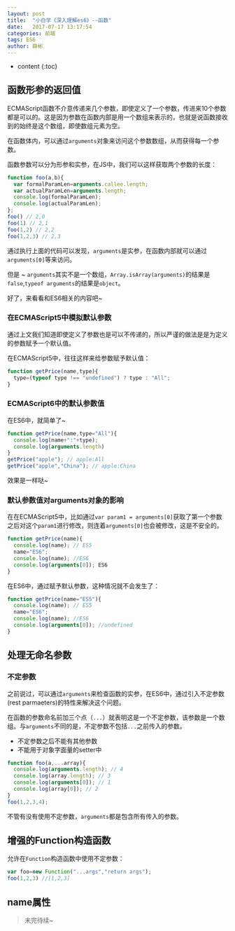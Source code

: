 ```yaml
---
layout: post
title:  "小白学《深入理解es6》--函数"
date:   2017-07-17 13:17:54
categories: 前端
tags: ES6
author: 薛彬
---
```


* content
{:toc}




## 函数形参的返回值

ECMAScript函数不介意传递来几个参数，即使定义了一个参数，传进来10个参数都是可以的。这是因为参数在函数内部是用一个数组来表示的，也就是说函数接收到的始终是这个数组，即使数组元素为空。

在函数体内，可以通过`arguments`对象来访问这个参数数组，从而获得每一个参数。

函数参数可以分为形参和实参，在JS中，我们可以这样获取两个参数的长度：

```javascript
function foo(a,b){
  var formalParamLen=arguments.callee.length;
  var actualParamLen=arguments.length;
  console.log(formalParamLen);
  console.log(actualParamLen);
};
foo() // 2,0
foo(1) // 2,1
foo(1,2) // 2,2
foo(1,2,3) // 2,3
```

通过执行上面的代码可以发现，`arguments`是实参，在函数内部就可以通过`arguments[0]`等来访问。

但是 ~ `arguments`其实不是一个数组，`Array.isArray(arguments)`的结果是`false`,`typeof arguments`的结果是`object`。

好了，来看看和ES6相关的内容吧~

### 在ECMAScript5中模拟默认参数

通过上文我们知道即使定义了参数也是可以不传递的，所以严谨的做法是是为定义的参数赋予一个默认值。

在ECMAScript5中，往往这样来给参数赋予默认值：

```javascript
function getPrice(name,type){
  type=(typeof type !== "undefined") ? type : "All";
}
```

### ECMAScript6中的默认参数值

在ES6中，就简单了~

```javascript
function getPrice(name,type="All"){
  console.log(name+":"+type);
  console.log(arguments.length)
}
getPrice("apple"); // apple:All
getPrice("apple","China"); // apple:China
```

效果是一样哒~


### 默认参数值对arguments对象的影响

在在ECMAScript5中，比如通过`var param1 = arguments[0]`获取了第一个参数之后对这个`param1`进行修改，则连着`arguments[0]`也会被修改，这是不安全的。

```javascript
function getPrice(name){
  console.log(name); // ES5
  name="ES6";
  console.log(name); //ES6
  console.log(arguments[0]); ES6
}
```

在ES6中，通过赋予默认参数，这种情况就不会发生了：

```javascript
function getPrice(name="ES5"){
  console.log(name); // ES5
  name="ES6";
  console.log(name); //ES6
  console.log(arguments[0]); //undefined
}
```

## 处理无命名参数

### 不定参数

之前说过，可以通过`arguments`来检查函数的实参，在ES6中，通过引入不定参数(rest parmaeters)的特性来解决这个问题。

在函数的参数命名前加三个点（`...`）就表明这是一个不定参数，该参数是一个数组。与`arguments`不同的是，不定参数不包括`...`之前传入的参数。

- 不定参数之后不能有其他参数
- 不能用于对象字面量的setter中

```javascript
function foo(a,...array){
  console.log(arguments.length); // 4
  console.log(array.length); // 3
  console.log(arguments[0]); // 1
  console.log(array[0]); // 2
}
foo(1,2,3,4);
```

不管有没有使用不定参数，`arguments`都是包含所有传入的参数。

## 增强的Function构造函数

允许在`Function`构造函数中使用不定参数：

```javascript
var foo=new Function("...args","return args");
foo(1,2,3) //[1,2,3]
```

## name属性

> 未完待续~


